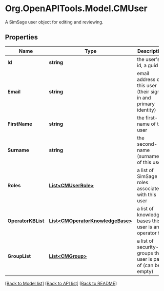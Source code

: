 # Org.OpenAPITools.Model.CMUser
A SimSage user object for editing and reviewing.

## Properties

Name | Type | Description | Notes
------------ | ------------- | ------------- | -------------
**Id** | **string** | the user&#39;s id, a guid | 
**Email** | **string** | email address of this user (their sign-in and primary identity) | 
**FirstName** | **string** | the first-name of this user | 
**Surname** | **string** | the second-name (surname) of this user | 
**Roles** | [**List&lt;CMUserRole&gt;**](CMUserRole.md) | a list of SimSage roles associated with this user | 
**OperatorKBList** | [**List&lt;CMOperatorKnowledgeBase&gt;**](CMOperatorKnowledgeBase.md) | a list of knowledge-bases this user is an operator for | 
**GroupList** | [**List&lt;CMGroup&gt;**](CMGroup.md) | a list of security-groups this user is part of (can be empty) | 

[[Back to Model list]](../README.md#documentation-for-models) [[Back to API list]](../README.md#documentation-for-api-endpoints) [[Back to README]](../README.md)

